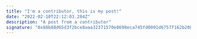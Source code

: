 ```yaml
---
title: "I'm a contributor, this is my post!"
date: "2022-02-10T22:12:03.284Z"
description: "A post from a contributor"
signature: "0x88b88d65d3f2bce8aaa32371570e8698eca745fd0091d6757f162b208e1f624e352252ef731b67325d0bc57654eef84ce4d83f2e86b2ee02b5b888c8303090361c"
---
```

